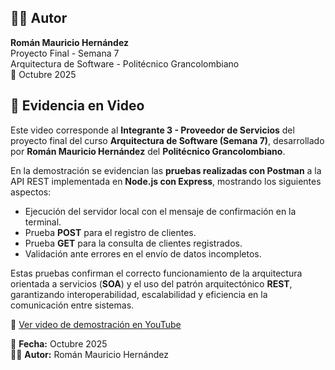 

## 👨‍💻 Autor
**Román Mauricio Hernández**  
Proyecto Final - Semana 7  
Arquitectura de Software - Politécnico Grancolombiano  
📅 Octubre 2025


## 🎥 Evidencia en Video

Este video corresponde al **Integrante 3 - Proveedor de Servicios** del proyecto final del curso **Arquitectura de Software (Semana 7)**, desarrollado por **Román Mauricio Hernández** del **Politécnico Grancolombiano**.

En la demostración se evidencian las **pruebas realizadas con Postman** a la API REST implementada en **Node.js con Express**, mostrando los siguientes aspectos:

- Ejecución del servidor local con el mensaje de confirmación en la terminal.  
- Prueba **POST** para el registro de clientes.  
- Prueba **GET** para la consulta de clientes registrados.  
- Validación ante errores en el envío de datos incompletos.  

Estas pruebas confirman el correcto funcionamiento de la arquitectura orientada a servicios (**SOA**) y el uso del patrón arquitectónico **REST**, garantizando interoperabilidad, escalabilidad y eficiencia en la comunicación entre sistemas.

🔗 [Ver video de demostración en YouTube](https://www.youtube.com/watch?v=mj_BO1d1nGg)

📅 **Fecha:** Octubre 2025  
👨‍💻 **Autor:** Román Mauricio Hernández
